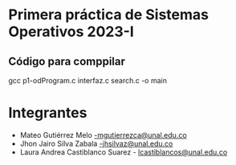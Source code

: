 # Primera práctica de Sistemas Operativos 2023-I

## Código para comppilar 

gcc p1-odProgram.c interfaz.c search.c -o main

# Integrantes 

* Mateo Gutiérrez Melo -mgutierrezca@unal.edu.co
* Jhon Jairo Silva Zabala -jhsilvaz@unal.edu.co
* Laura Andrea Castiblanco Suarez - lcastiblancos@unal.edu.co